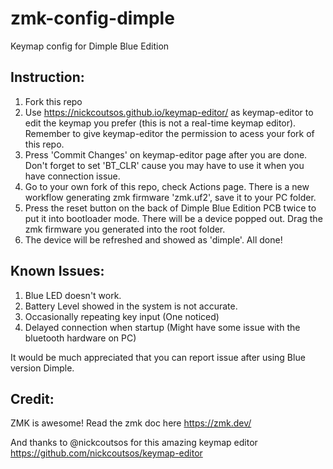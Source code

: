 # zmk-config-dimple

Keymap config for Dimple Blue Edition


## Instruction:
1. Fork this repo
2. Use https://nickcoutsos.github.io/keymap-editor/ as keymap-editor to edit the keymap you prefer (this is not a real-time keymap editor). Remember to give keymap-editor the permission to acess your fork of this repo.
3. Press 'Commit Changes' on keymap-editor page after you are done. Don't forget to set 'BT_CLR' cause you may have to use it when you have connection issue.
4. Go to your own fork of this repo, check Actions page. There is a new workflow generating zmk firmware 'zmk.uf2', save it to your PC folder.
5. Press the reset button on the back of Dimple Blue Edition PCB twice to put it into bootloader mode. There will be a device popped out. Drag the zmk firmware you generated into the root folder.
6. The device will be refreshed and showed as 'dimple'. All done!

## Known Issues:
1. Blue LED doesn't work.
2. Battery Level showed in the system is not accurate.
3. Occasionally repeating key input (One noticed)
4. Delayed connection when startup (Might have some issue with the bluetooth hardware on PC)

It would be much appreciated that you can report issue after using Blue version Dimple.

## Credit:

ZMK is awesome!
Read the zmk doc here https://zmk.dev/

And thanks to @nickcoutsos for this amazing keymap editor
https://github.com/nickcoutsos/keymap-editor
